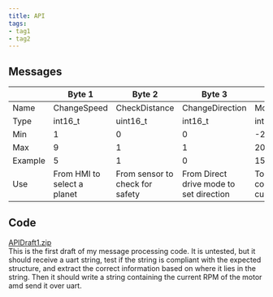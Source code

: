 ```yaml
---
title: API
tags:
- tag1
- tag2
---
```

## Messages
&nbsp;|Byte 1|Byte 2|Byte 3|Byte 4|
------|------|------|------|------|
Name|ChangeSpeed|CheckDistance|ChangeDirection|MotorSpeed|
Type|int16_t|uint16_t|int16_t|int16_t|
Min|1|0|0|-200|
Max|9|1|1|200|
Example|5|1|0|150|
Use|From HMI to select a planet|From sensor to check for safety|From Direct drive mode to set direction|To WiFi to communicate current RPM|

## Code
[APIDraft1.zip](https://github.com/user-attachments/files/19398071/APIDraft1.zip) <br>
This is the first draft of my message processing code. It is untested, but it should receive a uart string, test if the string is compliant with the expected structure, and extract the correct information based on where it lies in the string. Then it should write a string containing the current RPM of the motor amd send it over uart.
